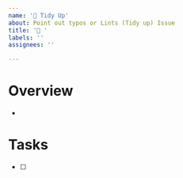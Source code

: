 ```yaml
---
name: '🧹 Tidy Up'
about: Point out typos or Lints (Tidy up) Issue
title: '🧹 '
labels: ''
assignees: ''

---
```


# Overview

* 

# Tasks

- [ ] 
